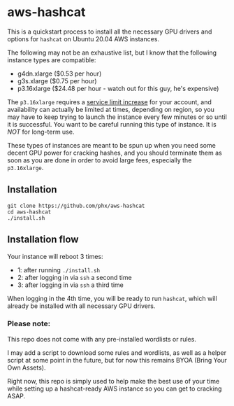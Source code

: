 # aws-hashcat

This is a quickstart process to install all the necessary GPU drivers and options for `hashcat` on Ubuntu 20.04 AWS instances.

The following may not be an exhaustive list, but I know that the following instance types are compatible:

- g4dn.xlarge ($0.53 per hour)
- g3s.xlarge ($0.75 per hour)
- p3.16xlarge ($24.48 per hour - watch out for this guy, he's expensive)

The `p3.16xlarge` requires a [service limit increase](https://console.aws.amazon.com/support/home?#/case/create) for your account, and availability can actually be limited at times, depending on region, so you may have to keep trying to launch
the instance every few minutes or so until it is successful.  You want to be careful running this type of instance.  It is *NOT* for long-term use.

These types of instances are meant to be spun up when you need some decent GPU power for cracking hashes, and you should terminate them as soon as you are done in order to avoid large fees, especially the `p3.16xlarge`.

## Installation

```
git clone https://github.com/phx/aws-hashcat
cd aws-hashcat
./install.sh
```

## Installation flow

Your instance will reboot 3 times:

- 1: after running `./install.sh`
- 2: after logging in via `ssh` a second time
- 3: after logging in via `ssh` a third time

When logging in the 4th time, you will be ready to run `hashcat`, which will already be installed with all necessary GPU drivers.

### Please note:

This repo does not come with any pre-installed wordlists or rules.

I may add a script to download some rules and wordlists, as well as a helper script at some point in the future,
but for now this remains BYOA (Bring Your Own Assets).

Right now, this repo is simply used to help make the best use of your time while setting up a hashcat-ready AWS instance so you can get to cracking ASAP. 


